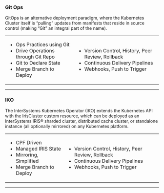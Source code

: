 <!-- .slide: data-background="#fff" -->

### Git Ops <!-- .element: class="r-fit-text" -->

GitOps is an alternative deployment paradigm, where the Kubernetes Cluster itself is “pulling” updates from manifests that reside in source control (making “Git” an integral part of the name).

<table>

<tr>
<td>

* Ops Practices using Git  
* Drive Operations through Git Repo  
* Git to Declare State  
* Merge Branch to Deploy  

</td>
<td>

* Version Control, History, Peer Review, Rollback   
* Continuous Delivery Pipelines  
* Webhooks, Push to Trigger  

</td>
</tr>
</table>

---

<!-- .slide: data-background="#fff" -->

### IKO <!-- .element: class="r-fit-text" -->

The InterSystems Kubernetes Operator (IKO) extends the Kubernetes API with the IrisCluster custom resource, which can be deployed as an InterSystems IRIS® sharded cluster, distributed cache cluster, or standalone instance (all optionally mirrored) on any Kubernetes platform. 

<table>

<tr>
<td>

* CPF Driven  
* Managed IRIS State   
* Mirroring, Simplified    
* Merge Branch to Deploy  

</td>
<td>

* Version Control, History, Peer Review, Rollback   
* Continuous Delivery Pipelines  
* Webhooks, Push to Trigger  

</td>
</tr>
</table>

---
<!-- .slide: data-background-transition="slide" data-background-size="contain" data-background="{{asset_folder}}/argo-iko.png" -->

##       
